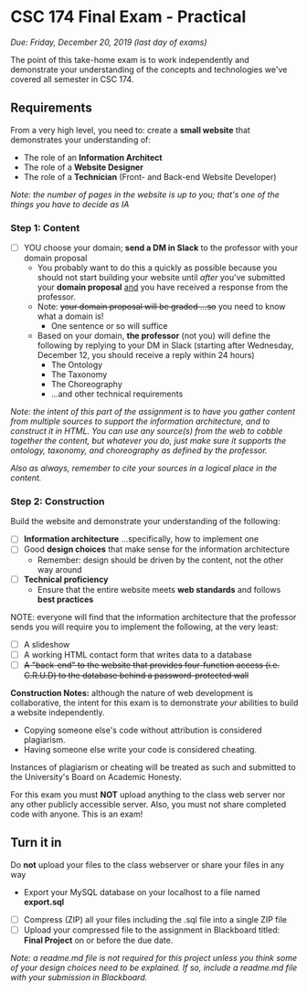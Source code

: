 # CSC 174  Final Exam - Practical

*Due: Friday, December 20, 2019 (last day of exams)*

The point of this take-home exam is to work independently and demonstrate your understanding of the concepts and technologies we've covered all semester in CSC 174.

## Requirements

From a very high level, you need to: create a **small website** that demonstrates your understanding of:

- The role of an **Information Architect**
- The role of a **Website Designer**
- The role of a **Technician** (Front- and Back-end Website Developer)

*Note: the number of pages in the website is up to you; that's one of the things you have to decide as IA*

### Step 1: Content

- [ ] YOU choose your domain; **send a DM in Slack** to the professor with your domain proposal
  - You probably want to do this a quickly as possible because you should not start building your website until *after* you've submitted your **domain proposal** <u>and</u> you have received a response from the professor.
  - Note: <s>your domain proposal will be graded ...so</s> you need to know what a domain is!
    - One sentence or so will suffice
  - Based on your domain, **the professor** (not you) will define the following by replying to your DM in Slack (starting after Wednesday, December 12, you should receive a reply within 24 hours)
    - The Ontology
    - The Taxonomy
    - The Choreography
    - ...and other technical requirements

*Note: the intent of this part of the assignment is to have you gather content from multiple sources to support the information architecture, and to construct it in HTML.  You can use any source(s) from the web to cobble together the content, but whatever you do, just make sure it supports the ontology, taxonomy, and choreography as defined by the professor.*

*Also as always, remember to cite your sources in a logical place in the content.*

### Step 2: Construction

Build the website and demonstrate your understanding of the following:

- [ ] **Information architecture** ...specifically, how to implement one
- [ ] Good **design choices** that make sense for the information architecture
  - Remember: design should be driven by the content, not the other way around
- [ ] **Technical proficiency**
  - Ensure that the entire website meets **web standards** and follows **best practices**

NOTE: everyone will find that the information architecture that the professor sends you will require you to implement the following, at the very least:

- [ ] A slideshow
- [ ] A working HTML contact form that writes data to a database
- [ ] <s>A "back-end" to the website that provides four-function access (i.e. C.R.U.D) to the database behind a password-protected wall</s>

**Construction Notes:** although the nature of web development is collaborative, the intent for this exam is to demonstrate *your* abilities to build a website independently.  

- Copying someone else's code without attribution is considered plagiarism. 
- Having someone else write your code is considered cheating.

Instances of plagiarism or cheating will be treated as such and submitted to the University's Board on Academic Honesty.  

For this exam you must **NOT** upload anything to the class web server nor any other publicly accessible server.  Also, you must not share completed code with anyone.  This is an exam!  

## Turn it in

Do **not** upload your files to the class webserver or share your files in any way

- Export your MySQL database on your localhost to a file named **export.sql**
- [ ] Compress (ZIP) all your files including the .sql file into a single ZIP file
- [ ] Upload your compressed file to the assignment in Blackboard titled: **Final Project** on or before the due date.

*Note: a readme.md file is not required for this project unless you think some of your design choices need to be explained.  If so, include a readme.md file with your submission in Blackboard.*

